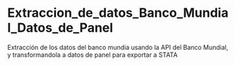 # Extraccion_de_datos_Banco_Mundial_Datos_de_Panel
Extracción de los datos del banco mundia usando la API del Banco Mundial, y transformandola a datos de panel para exportar a STATA
